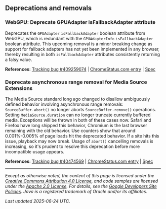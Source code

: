 ## Deprecations and removals

### WebGPU: Deprecate GPUAdapter isFallbackAdapter attribute

Deprecates the `GPUAdapter` `isFallbackAdapter` boolean attribute from WebGPU, which is redundant with the `GPUAdapterInfo` `isFallbackAdapter` boolean attribute. This upcoming removal is a minor breaking change as support for fallback adapters has not yet been implemented in any browser, thereby resulting in both `isFallbackAdapter` attributes consistently returning a falsy value.

**References:** [Tracking bug #409259074](https://bugs.chromium.org/p/chromium/issues/detail?id=409259074) | [ChromeStatus.com entry](https://chromestatus.com/feature/5125671816847360) | [Spec](https://gpuweb.github.io/gpuweb/#gpu-adapter)

### Deprecate asynchronous range removal for Media Source Extensions

The Media Source standard long ago changed to disallow ambiguously defined behavior involving asynchronous range removals: `SourceBuffer.abort()` no longer aborts `SourceBuffer.remove()` operations. Setting `MediaSource.duration` can no longer truncate currently buffered media. Exceptions will be thrown in both of these cases now. Safari and Firefox have long shipped this behavior, Chromium is the last browser remaining with the old behavior. Use counters show that around 0.001%-0.005% of page loads hit the deprecated behavior. If a site hits this issue, playback may now break. Usage of `abort()` cancelling removals is increasing, so it's prudent to resolve this deprecation before more incompatible usage appears.

**References:** [Tracking bug #40474569](https://bugs.chromium.org/p/chromium/issues/detail?id=40474569) | [ChromeStatus.com entry](https://chromestatus.com/feature/5073717525970944) | [Spec](https://w3c.github.io/media-source/#dom-sourcebuffer-abort)

---

*Except as otherwise noted, the content of this page is licensed under the [Creative Commons Attribution 4.0 License](https://creativecommons.org/licenses/by/4.0/), and code samples are licensed under the [Apache 2.0 License](https://www.apache.org/licenses/LICENSE-2.0). For details, see the [Google Developers Site Policies](https://developers.google.com/site-policies). Java is a registered trademark of Oracle and/or its affiliates.*

*Last updated 2025-06-24 UTC.*
